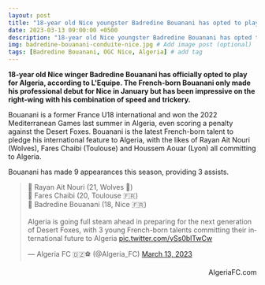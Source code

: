 ```yaml
---
layout: post
title: "18-year old Nice youngster Badredine Bouanani has opted to play for Algeria"
date: 2023-03-13 09:00:00 +0500
description: "18-year old Nice youngster Badredine Bouanani has opted to play for Algeria" # Add post description (optional)
img: badredine-bouanani-conduite-nice.jpg # Add image post (optional)
tags: [Badredine Bouanani, OGC Nice, Algeria] # add tag
---
```

**18-year old Nice winger Badredine Bouanani has officially opted to play for Algeria, according to L'Equipe. The French-born Bouanani only made his professional debut for Nice in January but has been impressive on the right-wing with his combination of speed and trickery.**

Bouanani is a former France U18 international and won the 2022 Mediterranean Games last summer in Algeria, even scoring a penalty against the Desert Foxes. Bouanani is the latest French-born talent to pledge his international feature to Algeria, with the likes of Rayan Ait Nouri (Wolves), Fares Chaibi (Toulouse) and Houssem Aouar (Lyon) all committing to Algeria.

Bouanani has made 9 appearances this season, providing 3 assists.

<blockquote class="twitter-tweet"><p lang="en" dir="ltr">🦊 Rayan Ait Nouri (21, Wolves 🏴󠁧󠁢󠁥󠁮󠁧󠁿)<br>🦊 Fares Chaibi (20, Toulouse 🇫🇷)<br>🦊 Badredine Bouanani (18, Nice 🇫🇷)<br><br>Algeria is going full steam ahead in preparing for the next generation of Desert Foxes, with 3 young French-born talents committing their international future to Algeria <a href="https://t.co/vSs0blTwCw">pic.twitter.com/vSs0blTwCw</a></p>&mdash; Algeria FC 🇩🇿⚽️ (@Algeria_FC) <a href="https://twitter.com/Algeria_FC/status/1635273263755714560?ref_src=twsrc%5Etfw">March 13, 2023</a></blockquote> <script async src="https://platform.twitter.com/widgets.js" charset="utf-8"></script>

<p style="text-align:right">AlgeriaFC.com</p>
